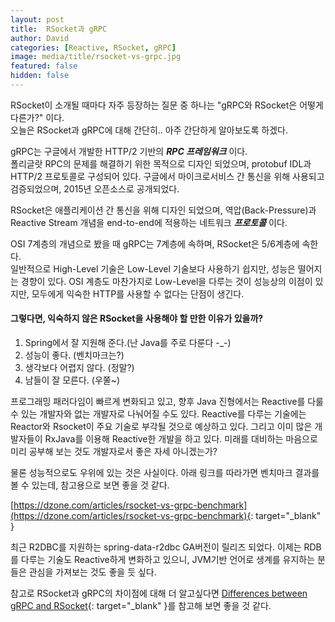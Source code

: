 ```yaml
---
layout: post
title:  RSocket과 gRPC
author: David
categories: [Reactive, RSocket, gRPC]
image: media/title/rsocket-vs-grpc.jpg
featured: false
hidden: false
---
```

RSocket이 소개될 때마다 자주 등장하는 질문 중 하나는 "gRPC와 RSocket은 어떻게 다른가?" 이다.  
오늘은 RSocket과 gRPC에 대해 간단히.. 아주 간단하게 알아보도록 하겠다.

gRPC는 구글에서 개발한 HTTP/2 기반의 ***RPC 프레임워크*** 이다.  
폴리글랏 RPC의 문제를 해결하기 위한 목적으로 디자인 되었으며, protobuf IDL과 HTTP/2 프로토콜로 구성되어 있다. 구글에서 마이크로서비스 간 통신을 위해 사용되고 검증되었으며, 2015년 오픈소스로 공개되었다.

RSocket은 애플리케이션 간 통신을 위해 디자인 되었으며, 역압(Back-Pressure)과 Reactive Stream 개념을 end-to-end에 적용하는 네트워크 ***프로토콜*** 이다.

OSI 7계층의 개념으로 봤을 때 gRPC는 7계층에 속하며, RSocket은 5/6계층에 속한다.  
일반적으로 High-Level 기술은 Low-Level 기술보다 사용하기 쉽지만, 성능은 떨어지는 경향이 있다. OSI 계층도 마찬가지로 Low-Level을 다루는 것이 성능상의 이점이 있지만, 모두에게 익숙한 HTTP를 사용할 수 없다는 단점이 생긴다.

#### **그렇다면, 익숙하지 않은 RSocket을 사용해야 할 만한 이유가 있을까?**

1. Spring에서 잘 지원해 준다.(난 Java를 주로 다룬다 -_-)
2. 성능이 좋다. (벤치마크는?)
3. 생각보다 어렵지 않다. (정말?)
4. 남들이 잘 모른다. (우쭐~)

프로그래밍 패러다임이 빠르게 변화되고 있고, 향후 Java 진형에서는 Reactive를 다룰수 있는 개발자와 없는 개발자로 나눠어질 수도 있다. Reactive를 다루는 기술에는 Reactor와 Rsocket이 주요 기술로 부각될 것으로 예상하고 있다. 그리고 이미 많은 개발자들이 RxJava를 이용해 Reactive한 개발을 하고 있다. 미래를 대비하는 마음으로 미리 공부해 보는 것도 개발자로서 좋은 자세 아니겠는가?

물론 성능적으로도 우위에 있는 것은 사실이다. 아래 링크를 따라가면 벤치마크 결과를 볼 수 있는데, 참고용으로 보면 좋을 것 같다.

[https://dzone.com/articles/rsocket-vs-grpc-benchmark](https://dzone.com/articles/rsocket-vs-grpc-benchmark){: target="_blank" }

최근 R2DBC를 지원하는 spring-data-r2dbc GA버전이 릴리즈 되었다. 이제는 RDB를 다루는 기술도 Reactive하게 변화하고 있으니, JVM기반 언어로 생계를 유지하는 분들은 관심을 가져보는 것도 좋을 듯 싶다.

참고로 RSocket과 gRPC의 차이점에 대해 더 알고싶다면 [Differences between gRPC and RSocket](https://medium.com/netifi/differences-between-grpc-and-rsocket-e736c954e60){: target="_blank" }를 참고해 보면 좋을 것 같다.